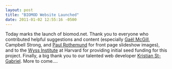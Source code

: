 ```yaml
---
layout: post
title: "BIOMOD Website Launched"
date: 2011-01-02 12:55:16 -0500
---
```


Today marks the launch of biomod.net. Thank you to everyone who contributed helpful suggestions and content (especially <a href="http://www.digizyme.com/about/team.html">Gaël McGill</a>, Campbell Strong, and <a href="http://www.dna.caltech.edu/~pwkr/">Paul Rothemund</a> for front page slideshow images), and to the <a href="http://wyss.harvard.edu/">Wyss Institute</a> at Harvard for providing initial seed funding for this project. Finally, a big thank you to our talented web developer <a href="http://wall.hms.harvard.edu/users/kris">Kristian St-Gabriel</a>. More to come....
